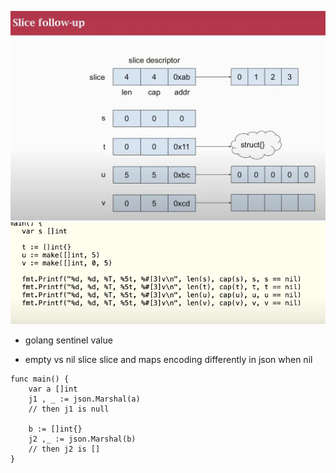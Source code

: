 ![](static/image.png.png)
![](static/2022-10-04-16-48-10.png)

- golang sentinel value

- empty vs nil slice 
slice and maps encoding differently in json when nil

``` golang
func main() {
    var a []int
    j1 , _ := json.Marshal(a)
    // then j1 is null

    b := []int{}
    j2 ,_ := json.Marshal(b)
    // then j2 is []
}

```